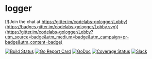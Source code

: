 # logger

[![Join the chat at https://gitter.im/codelabs-gologger/Lobby](https://badges.gitter.im/codelabs-gologger/Lobby.svg)](https://gitter.im/codelabs-gologger/Lobby?utm_source=badge&utm_medium=badge&utm_campaign=pr-badge&utm_content=badge)

[![Build Status](https://travis-ci.org/codelabs/gologger.svg?branch=master)](https://travis-ci.org/codelabs/gologger) [![Go Report Card](https://goreportcard.com/badge/github.com/codelabs/gologger)](https://goreportcard.com/report/github.com/codelabs/gologger) [![GoDoc](https://godoc.org/github.com/codelabs/gologger?status.svg)](https://godoc.org/github.com/codelabs/gologger) [![Coverage Status](https://coveralls.io/repos/github/codelabs/gologger/badge.svg?branch=integrations)](https://coveralls.io/github/codelabs/gologger?branch=integrations) [![Slack](https://img.shields.io/badge/slack-gologger-blue.svg)](https://codelabs-hq.slack.com/messages/gologger)
